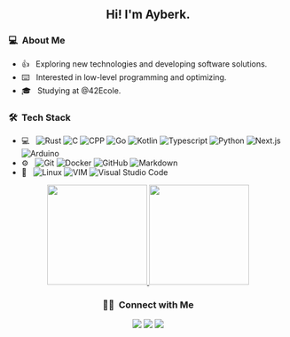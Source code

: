 <h2 align="center">Hi! I'm Ayberk.</h2>

<h3> 💻 &nbsp;About Me </h3>

- 👍 &nbsp; Exploring new technologies and developing software solutions.
- ⌨️  &nbsp; Interested in low-level programming and optimizing.
- 🎓 &nbsp; Studying at @42Ecole.
<h3> 🛠 &nbsp;Tech Stack</h3>

- 💻 &nbsp;
  ![Rust](https://img.shields.io/badge/-Rust-111111?style=flat&logo=rust)
  ![C](https://img.shields.io/badge/-C-111111?style=flat&logo=c)
  ![CPP](https://img.shields.io/badge/-C++-111111?style=flat&logo=cplusplus)
  ![Go](https://img.shields.io/badge/-Go-111111?style=flat&logo=go)
  ![Kotlin](https://img.shields.io/badge/-Kotlin-111111?style=flat&logo=kotlin)
  ![Typescript](https://img.shields.io/badge/-Typescript-111111?style=flat&logo=typescript)
  ![Python](https://img.shields.io/badge/-Python-111111?style=flat&logo=python)
  ![Next.js](https://img.shields.io/badge/-Next.js-111111?style=flat&logo=next.js)
  ![Arduino](https://img.shields.io/badge/-Arduino-111111?style=flat&logo=arduino)
- ⚙️ &nbsp;
  ![Git](https://img.shields.io/badge/-Git-111111?style=flat&logo=git)
  ![Docker](https://img.shields.io/badge/-Docker-111111?style=flat&logo=docker)
  ![GitHub](https://img.shields.io/badge/-GitHub-111111?style=flat&logo=github)
  ![Markdown](https://img.shields.io/badge/-Markdown-111111?style=flat&logo=markdown)
- 🔧 &nbsp;
  ![Linux](https://img.shields.io/badge/-Linux-111111?style=flat&logo=linux&logoColor=ffffff)
  ![VIM](https://img.shields.io/badge/-VIM-111111?style=flat&logo=vim&logoColor=00a646)
  ![Visual Studio Code](https://img.shields.io/badge/-Visual%20Studio%20Code-111111?style=flat&logo=visual-studio-code&logoColor=007ACC)

<p align="center">
<a href="https://github.com/cryonayes">
  <img height="180em" src="https://github-readme-stats.vercel.app/api?username=cryonayes&show_icons=true&theme=radical" />
  <img height="180em" src="https://github-readme-stats-eight-theta.vercel.app/api/top-langs/?username=cryonayes&theme=radical&layout=compact&exclude_lang=java+r" />
</a>
</p>
<h3 align="center"> 🤝🏻 &nbsp;Connect with Me </h3>

<p align="center">
<a href="https://www.linkedin.com/in/cryonayes"><img src="https://img.shields.io/badge/-Ayberk%20Eser-0077B5?style=flat-square&logo=Linkedin&logoColor=white"/></a>
<a href="https://www.twitter.com/cryonayes"><img src="https://img.shields.io/badge/-Ayberk%20Eser-0077B5?style=flat-square&logo=Twitter&logoColor=white"/></a>
<a href="mailto:cryonayes@gmail.com"><img src="https://img.shields.io/badge/-cryonayes@gmail.com-D14836?style=flat-square&logo=Gmail&logoColor=white"/></a>

